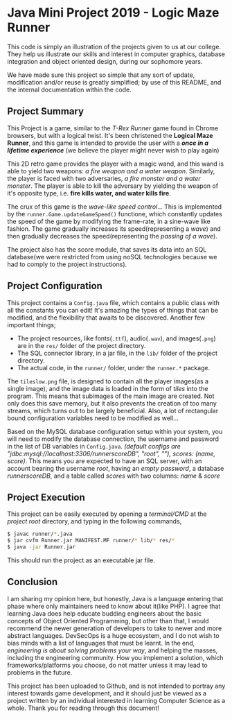 # Java Mini Project 2019 - Logic Maze Runner

This code is simply an illustration of the projects given to us at our college. They help us illustrate our skills and interest in computer graphics, database integration and object oriented design, during our sophomore years.

We have made sure this project so simple that any sort of update, modification and/or reuse is greatly simplified; by use of this README, and the internal documentation within the code.

## Project Summary

This Project is a game, similar to the _T-Rex Runner_ game found in Chrome browsers, but with a logical twist. It's been christened the **Logical Maze Runner**, and this game is intended to provide the user with a **_once in a lifetime experience_** (we believe the player might never wish to play again)

This 2D retro game provides the player with a magic wand, and this wand is able to yield two weapons: _a fire weapon and a water weapon_. Similarly, the player is faced with two adversaries, _a fire monster and a water monster_. The player is able to kill the adversary by yielding the weapon of it's opposite type, i.e. **fire kills water, and water kills fire**.

The crux of this game is the _wave-like speed control_... This is implemented by the `runner.Game.updateGameSpeed()` functione, which constantly updates the speed of the game by modifying the frame-rate, in a sine-wave like fashion. The game gradually increases its speed(representing a _wave_) and then gradually decreases the speed(representing the _passing of a wave_).

The project also has the score module, that saves its data into an SQL database(we were restricted from using noSQL technologies because we had to comply to the project instructions).

## Project Configuration

This project contains a `Config.java` file, which contains a public class with all the constants you can edit! It's amazing the types of things that can be modified, and the flexibility that awaits to be discovered. Another few important things;
 + The project resources, like fonts(`.ttf`), audio(`.wav`), and images(`.png`) are in the `res/` folder of the project directory.
 + The SQL connector library, in a jar file, in the `lib/` folder of the project directory.
 + The actual code, in the `runner/` folder, under the `runner.*` package.

The `tileslow.png` file, is designed to contain all the player images(as a single image), and the image data is loaded in the form of _tiles_ into the program. This means that subimages of the main image are created. Not only does this save memory, but it also prevents the creation of too many streams, which turns out to be largely beneficial. Also, a lot of rectangular bound configuration variables need to be modified as well...

Based on the MySQL database configuration setup within your system, you will need to modify the database connection, the username and password in the list of DB variables in `Config.java`.
_(default configs are "jdbc:mysql://localhost:3306/runnerscoreDB", "root", ""), scores: (name, score)_.
This means you are expected to have an SQL server, with an account bearing the username _root_, having an _empty password_, a database _runnerscoreDB_, and a table called _scores_ with two columns: _name_ & _score_

## Project Execution

This project can be easily executed by opening a _terminal/CMD_ at the _project root_ directory, and typing in the following commands,

``` bash
$ javac runner/*.java
$ jar cvfm Runner.jar MANIFEST.MF runner/* lib/* res/*
$ java -jar Runner.jar
```

This should run the project as an executable jar file.

## Conclusion

I am sharing my opinion here, but honestly, Java is a language entering that phase where only maintainers need to know about it(like PHP). I agree that learning Java does help educate budding engineers about the basic concepts of Object Oriented Programming, but other than that, I would recommend the newer generation of developers to take to newer and more abstract languages. DevSecOps is a huge ecosystem, and I do not wish to bias minds with a list of languages that must be learnt. In the end, _engineering is about solving problems your way_, and helping the masses, including the engineering community. How you implement a solution, which frameworks/platforms you choose, do not matter unless it may lead to problems in the future.

This project has been uploaded to Github, and is not intended to portray any interest towards game development, and it should just be viewed as a project written by an individual interested in learning Computer Science as a whole. Thank you for reading through this document!